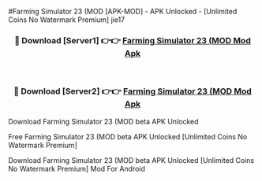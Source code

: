 #Farming Simulator 23 (MOD [APK-MOD] - APK Unlocked - [Unlimited Coins No Watermark Premium] jie17



<div align="center">

<h3>🔴 Download [Server1] 👉👉 <a href="https://momento.my/?title=Farming_Simulator_23_(MOD">Farming Simulator 23 (MOD Mod Apk</a></h3><br>

<h3>🔴 Download [Server2] 👉👉 <a href="https://momento.my/?title=Farming_Simulator_23_(MOD">Farming Simulator 23 (MOD Mod Apk</a></h3>
</div>



Download Farming Simulator 23 (MOD beta APK Unlocked

Free Farming Simulator 23 (MOD beta APK Unlocked [Unlimited Coins No Watermark Premium]

Download Farming Simulator 23 (MOD beta APK Unlocked [Unlimited Coins No Watermark Premium] Mod For Android
